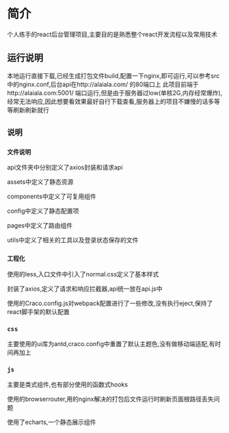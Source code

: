 # 简介

个人练手的react后台管理项目,主要目的是熟悉整个react开发流程以及常用技术

## 运行说明

本地运行直接下载,已经生成打包文件build,配置一下nginx,即可运行,可以参考src中的nginx.conf,后台api在http://alaiala.com/ 的80端口上
此项目前端于http://alaiala.com:5001/ 端口运行,但是由于服务器过low(单核2G,内存经常爆炸),经常无法响应,因此想要看效果最好自行下载查看,服务器上的项目不嫌慢的话多等等刷新刷新就行

## `说明`

### `文件说明`
api文件夹中分别定义了axios封装和请求api

assets中定义了静态资源

components中定义了可复用组件

config中定义了静态配置项

pages中定义了路由组件

utils中定义了相关的工具以及登录状态保存的文件


### `工程化`
使用的less,入口文件中引入了normal.css定义了基本样式

封装了axios,定义了请求和响应拦截器,api统一放在api.js中

使用的Craco.config.js对webpack配置进行了一些修改,没有执行eject,保持了react脚手架的默认配置


### `css`
主要使用的ui库为antd,craco.config中重置了默认主题色,没有做移动端适配,有时间再加上


### `js`

主要是类式组件,也有部分使用的函数式hooks

使用的browserrouter,用的nginx解决的打包后文件运行时刷新页面根路径丢失问题

使用了echarts,一个静态展示组件
